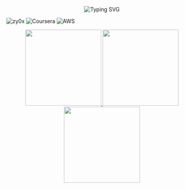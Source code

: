 <p align="center">
  <img src="https://readme-typing-svg.herokuapp.com?font=Fira+Code&size=40&color=0E75B6&center=true&vCenter=true&width=600&height=50&lines=Hi+%F0%9F%91%8B%2C+I'm+Zy0x" alt="Typing SVG" />
</p>

<p align="left">
<img src="https://komarev.com/ghpvc/?username=zy0x&label=Views&color=0e75b6&style=for-the-badge" alt="zy0x" />
<img src="https://img.shields.io/badge/Coursera-Python%20Certified-ff02B2A?style=for-the-badge&logo=coursera" alt="Coursera" />
<img src="https://img.shields.io/badge/AWS-Certified%20Developer-FF8800?style=for-the-badge&logo=amazonaws" alt="AWS" />
</p>

<p align="center">
  <a href="https://github.com/anuraghazra/github-readme-stats">
    <img height=200 src="https://github-readme-stats.vercel.app/api?username=Zy0x&show_icons=true&theme=radical" />
  </a>
  <a href="https://github.com/anuraghazra/convoychat">
    <img height=200 src="https://github-readme-stats.vercel.app/api/top-langs?username=Zy0x&layout=compact&langs_count=8&card_width=320&show_icons=true&theme=radical" />
  </a>
  <img height=200 src="https://github-readme-streak-stats.herokuapp.com/?user=Zy0x&theme=dark" />
</p>
